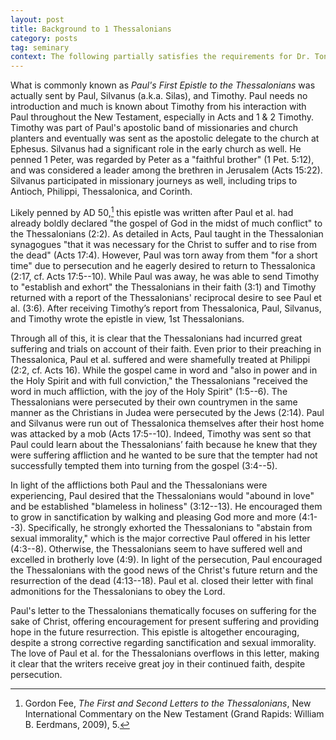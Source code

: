 ```yaml
---
layout: post
title: Background to 1 Thessalonians
category: posts
tag: seminary
context: The following partially satisfies the requirements for Dr. Tony Merida's Bible Exposition class at Southeastern Baptist Theological Seminary.
---
```


What is commonly known as *Paul's First Epistle to the Thessalonians* was actually sent by Paul, Silvanus (a.k.a. Silas), and Timothy. Paul needs no introduction and much is known about Timothy from his interaction with Paul throughout the New Testament, especially in Acts and 1 & 2 Timothy. Timothy was part of Paul's apostolic band of missionaries and church planters and eventually was sent as the apostolic delegate to the church at Ephesus. Silvanus had a significant role in the early church as well. He penned 1 Peter, was regarded by Peter as a "faithful brother" (1 Pet. 5:12), and was considered a leader among the brethren in Jerusalem (Acts 15:22). Silvanus participated in missionary journeys as well, including trips to Antioch, Philippi, Thessalonica, and Corinth.

Likely penned by AD 50,[^1] this epistle was written after Paul et al. had already boldly declared "the gospel of God in the midst of much conflict" to the Thessalonians (2:2). As detailed in Acts, Paul taught in the Thessalonian synagogues "that it was necessary for the Christ to suffer and to rise from the dead" (Acts 17:4). However, Paul was torn away from them "for a short time" due to persecution and he eagerly desired to return to Thessalonica (2:17, cf. Acts 17:5--10). While Paul was away, he was able to send Timothy to "establish and exhort" the Thessalonians in their faith (3:1) and Timothy returned with a report of the Thessalonians' reciprocal desire to see Paul et al. (3:6). After receiving Timothy’s report from Thessalonica, Paul, Silvanus, and Timothy wrote the epistle in view, 1st Thessalonians.

[^1]: Gordon Fee, *The First and Second Letters to the Thessalonians*, New International Commentary on the New Testament (Grand Rapids: William B. Eerdmans, 2009), 5.

Through all of this, it is clear that the Thessalonians had incurred great suffering and trials on account of their faith. Even prior to their preaching in Thessalonica, Paul et al. suffered and were shamefully treated at Philippi (2:2, cf. Acts 16). While the gospel came in word and "also in power and in the Holy Spirit and with full conviction," the Thessalonians "received the word in much affliction, with the joy of the Holy Spirit" (1:5--6). The Thessalonians were persecuted by their own countrymen in the same manner as the Christians in Judea were persecuted by the Jews (2:14). Paul and Silvanus were run out of Thessalonica themselves after their host home was attacked by a mob (Acts 17:5--10). Indeed, Timothy was sent so that Paul could learn about the Thessalonians’ faith because he knew that they were suffering affliction and he wanted to be sure that the tempter had not successfully tempted them into turning from the gospel (3:4--5).

In light of the afflictions both Paul and the Thessalonians were experiencing, Paul desired that the Thessalonians would "abound in love" and be established "blameless in holiness" (3:12--13). He encouraged them to grow in sanctification by walking and pleasing God more and more (4:1--3). Specifically, he strongly exhorted the Thessalonians to "abstain from sexual immorality," which is the major corrective Paul offered in his letter (4:3--8). Otherwise, the Thessalonians seem to have suffered well and excelled in brotherly love (4:9). In light of the persecution, Paul encouraged the Thessalonians with the good news of the Christ's future return and the resurrection of the dead (4:13--18). Paul et al. closed their letter with final admonitions for the Thessalonians to obey the Lord.

Paul's letter to the Thessalonians thematically focuses on suffering for the sake of Christ, offering encouragement for present suffering and providing hope in the future resurrection. This epistle is altogether encouraging, despite a strong corrective regarding sanctification and sexual immorality. The love of Paul et al. for the Thessalonians overflows in this letter, making it clear that the writers receive great joy in their continued faith, despite persecution.

